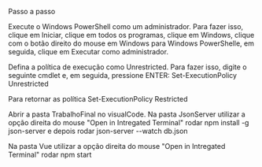 Passo a passo

Execute o Windows PowerShell como um administrador. Para fazer isso, clique em Iniciar, clique em todos os programas, clique em Windows, clique com o botão direito do mouse em Windows para Windows PowerShelle, em seguida, clique em Executar como administrador.

Defina a política de execução como Unrestricted. Para fazer isso, digite o seguinte cmdlet e, em seguida, pressione ENTER:
Set-ExecutionPolicy Unrestricted 

Para retornar as política
Set-ExecutionPolicy Restricted

Abrir a pasta TrabalhoFinal no visualCode. Na pasta JsonServer utilizar a opção direita do mouse "Open in Intregated Terminal" rodar
npm install -g json-server e depois rodar json-server --watch db.json

Na pasta Vue utilizar a opção direita do mouse "Open in Intregated Terminal" rodar
npm start
